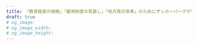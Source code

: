 ```yaml
---
title: 「教育格差の根絶」「雇用制度の見直し」「地方発の改革」のためにザッカーバーグが寄付した1億ドルが、いつのまにか消えた話
draft: true
# og_image:
# og_image_width:
# og_image_height:
---
```

